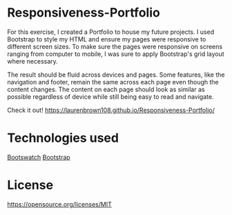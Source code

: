 # Responsiveness-Portfolio

For this exercise, I created a Portfolio to house my future projects. I used Bootstrap to style my HTML and ensure my pages were responsive to different screen sizes. To make sure the pages were responsive on screens ranging from computer to mobile, I was sure to apply Bootstrap's grid layout where necessary. 

The result should be fluid across devices and pages. Some features, like the navigation and footer, remain the same across each page even though the content changes. The content on each page should look as similar as possible regardless of device while still being easy to read and navigate.

Check it out! https://laurenbrown108.github.io/Responsiveness-Portfolio/

# Technologies used

[Bootswatch](https://bootswatch.com/)
[Bootstrap](https://getbootstrap.com/)

# License

https://opensource.org/licenses/MIT
